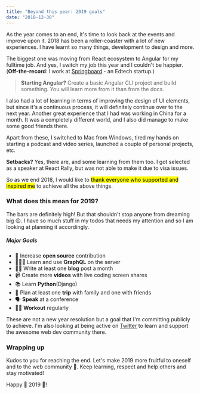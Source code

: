 ```yaml
---
title: "Beyond this year: 2019 goals"
date: "2018-12-30"
---
```


As the year comes to an end, it's time to look back at the events and improve upon it. 2018 has been a roller-coaster with a lot of new experiences. I have learnt so many things, development to design and more.

The biggest one was moving from React ecosystem to Angular for my fulltime job. And yes, I switch my job this year and I couldn't be happier. (**Off-the-record**: I work at [Springboard](https://www.springboard.com) - an Edtech startup.)

> **Starting Angular?** Create a basic Angular CLI project and build something. You will learn more from it than from the docs.

I also had a lot of learning in terms of improving the design of UI elements, but since it's a continuous process, it will definitely continue over to the next year. Another great experience that I had was working in China for a month. It was a completely different world, and I also did manage to make some good friends there.

Apart from these, I switched to Mac from Windows, tired my hands on starting a podcast and video series, launched a couple of personal projects, etc.

**Setbacks?** Yes, there are, and some learning from them too. I got selected as a speaker at React Rally, but was not able to make it due to visa issues.

So as we end 2018, I would like to <mark>thank everyone who supported and inspired me</mark> to achieve all the above things.

### What does this mean for 2019?

The bars are definitely high! But that shouldn't stop anyone from dreaming big 😉. I have so much stuff in my todos that needs my attention and so I am looking at planning it accordingly.

##### Major Goals

 - 🚀 Increase **open source** contribution
 - 👨🏻‍💻 Learn and use **GraphQL** on the server
 - ✍🏻 Write at least one **blog** post a month
 - 📹 Create more **videos** with live coding screen shares
 - 📚 Learn **Python**(Django)
 - 🛫 Plan at least one **trip** with family and one with friends
 - 🗣 **Speak** at a conference
 - 💪🏻 **Workout** regularly

These are not a new year resolution but a goal that I'm committing publicly to achieve. I'm also looking at being active on [Twitter](https://twitter.com/apvarun) to learn and support the awesome web dev community there.

### Wrapping up

Kudos to you for reaching the end. Let's make 2019 more fruitful to oneself and to the web community 🥳. Keep learning, respect and help others and stay motivated!

Happy 🎊 2019 🎊!
